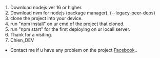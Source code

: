 1. Download nodejs ver 16 or higher.
2. Download nvm for nodejs (package manager). (--legacy-peer-deps)
3. clone the project into your device.
4. run "npm install" on ur cmd of the project that cloned.
5. run "npm start" for the first deploying on ur locall server.
6. Thank for a visiting.
7. Chien_DEV

- Contact me if u have any problem on the project [Facebook](https://www.facebook.com/cot.toxicff/)..
